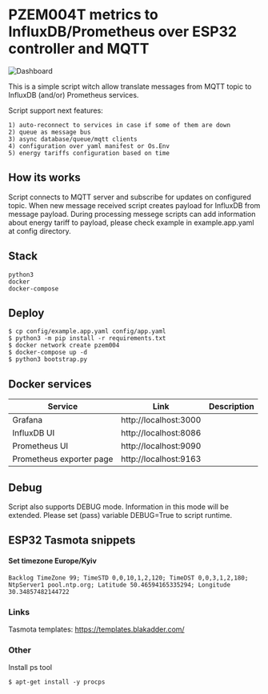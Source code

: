 # PZEM004T metrics to InfluxDB/Prometheus over ESP32 controller and MQTT

![Dashboard](https://raw.githubusercontent.com/ALX-TH/pzem004-esp32/master/readme/prometheus.png)

This is a simple script witch allow translate messages from MQTT topic to InfluxDB (and/or) Prometheus services.

Script support next features:
```
1) auto-reconnect to services in case if some of them are down
2) queue as message bus
3) async database/queue/mqtt clients
4) configuration over yaml manifest or Os.Env
5) energy tariffs configuration based on time
```

## How its works
Script connects to MQTT server and subscribe for updates on configured topic. When new message received script creates payload for InfluxDB from message payload.
During processing messege scripts can add information about energy tariff to payload, please check example in example.app.yaml at config directory.

## Stack
```
python3
docker
docker-compose
```

## Deploy
```
$ cp config/example.app.yaml config/app.yaml
$ python3 -m pip install -r requirements.txt
$ docker network create pzem004
$ docker-compose up -d
$ python3 bootstrap.py
```

## Docker services  

| Service        | Link                           | Description  |
|----------------| ------------------------------ | -------------|
| Grafana        | http://localhost:3000          |              |
| InfluxDB UI    | http://localhost:8086          |              |
| Prometheus UI  | http://localhost:9090          |              |
| Prometheus exporter page | http://localhost:9163 |             |

## Debug
Script also supports DEBUG mode. Information in this mode will be extended. Please set (pass) variable DEBUG=True to script runtime.


## ESP32 Tasmota snippets

#### Set timezone Europe/Kyiv

```
Backlog TimeZone 99; TimeSTD 0,0,10,1,2,120; TimeDST 0,0,3,1,2,180; NtpServer1 pool.ntp.org; Latitude 50.46594165335294; Longitude 30.34857482144722
```

### Links
Tasmota templates: https://templates.blakadder.com/

### Other

Install ps tool
```
$ apt-get install -y procps
```